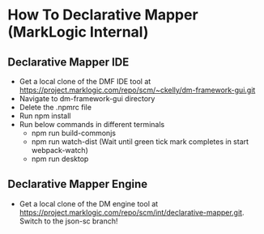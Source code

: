 # How To Declarative Mapper (MarkLogic Internal)

## Declarative Mapper IDE

- Get a local clone of the DMF IDE tool at https://project.marklogic.com/repo/scm/~ckelly/dm-framework-gui.git
- Navigate to dm-framework-gui directory
- Delete the .npmrc file
- Run npm install
- Run below commands in different terminals
	* npm run build-commonjs
	* npm run watch-dist (Wait until green tick mark completes in start webpack-watch)
	* npm run desktop

## Declarative Mapper Engine

- Get a local clone of the DM engine tool at https://project.marklogic.com/repo/scm/int/declarative-mapper.git. Switch to the json-sc branch!

